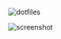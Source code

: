 ![dotfiles](https://dotfiles.github.io/images/dotfiles-logo.png)

![screenshot](https://raw.githubusercontent.com/mamutal91/dotfiles/master/screenshot.png)
